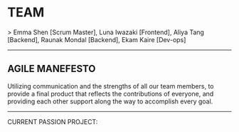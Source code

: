 <h1> TEAM  </h1>
> Emma Shen [Scrum Master], Luna Iwazaki [Frontend], Aliya Tang [Backend], Raunak Mondal [Backend], Ekam Kaire [Dev-ops] 

------------------------------------------------------------------

## AGILE MANEFESTO 

  Utilizing communication and the strengths of all our team members, to provide a final product that reflects the contributions of everyone, and providing each other support along the way to accomplish every goal. 

------------------------------------------------------------------


CURRENT PASSION PROJECT: 




